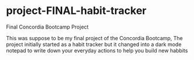 # project-FINAL-habit-tracker
Final Concordia Bootcamp Project

This was suppose to be my final project of the Concordia Bootcamp, The project initially started as a habit tracker but it changed into a dark mode notepad to write down your everyday actions to help you build new habbits
